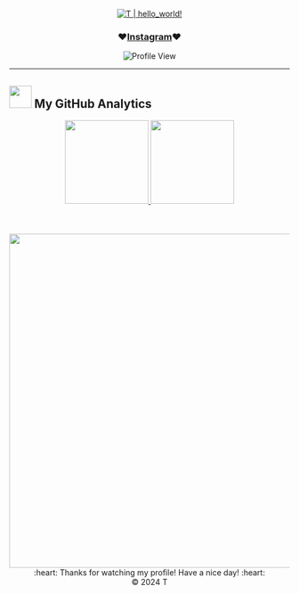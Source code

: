 <p align="center">
  <a href="https://github.com/TS0906">
    <img src="https://readme-typing-svg.herokuapp.com?font=SF+Mono&size=30&duration=2311&pause=500&color=80cbc4&center=true&vCenter=true&width=500&height=50&lines=%F0%9F%91%8B+Hello+World+!+;I'm+T" alt="T | hello_world!" />
  </a>
</p> 

<h3 align="center">♥️<a href="https://www.instagram.com/lht.0906/">Instagram</a>♥️</h3>  

<div align="center">
  <img src="https://visitcount.itsvg.in/api?id=TS0906&icon=0&color=0" alt="Profile View" />
</div>

---

### <h2> <img src="https://media0.giphy.com/media/cNZqrH5IzOG0xrlWks/giphy.gif?cid=ecf05e47map255q427en9uprqc1sb0unjq5k4fnqg5pmhhs4&rid=giphy.gif&ct=s" width="40px" height="40px"> My GitHub Analytics </h2> 

<div align="center">
  <a href="https://github.com/TS0906">
    <img height="150em" src="https://github-stats.agentbot.xyz/api/top-langs/?username=TS0906&theme=tokyonight&layout=compact" />
    <img height="150em" src="https://github-readme-stats.vercel.app/api?username=TS0906&theme=radical&hide_border=false&include_all_commits=false&count_private=true" />
    <br></br><br></br>
    <img width="600em" src="https://github-readme-activity-graph.vercel.app/graph?username=TS0906&theme=tokyo-night" />
  </a>
</div>

<div align="center">
  :heart: Thanks for watching my profile! Have a nice day! :heart: <br/>
  &copy; 2024 T
</div>

